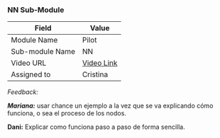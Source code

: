 ### NN Sub-Module 

| Field | Value |
| ---- | --- |
| Module Name | Pilot |
| Sub-module Name | NN |
| Video URL | [Video Link](https://drive.google.com/file/d/1fxBj9oOX7UE8fTUDKxi7FGH4F0hqFGcW/view) |
| Assigned to | Cristina |

*Feedback:* 

***Mariana:*** usar chance un ejemplo a la vez que se va explicando cómo funciona, o sea el proceso de los nodos. 

**Dani:** Explicar como funciona paso a paso de forma sencilla.
